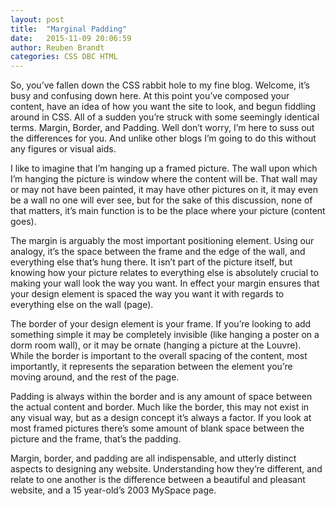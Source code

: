 ```yaml
---
layout: post
title:  "Marginal Padding"
date:   2015-11-09 20:06:59
author: Reuben Brandt
categories: CSS DBC HTML
---
```


So, you’ve fallen down the CSS rabbit hole to my fine blog.  Welcome, it’s busy and confusing down here.  At this point you’ve composed your content, have an idea of how you want the site to look, and begun fiddling around in CSS.  All of a sudden you’re struck with some seemingly identical terms.  Margin, Border, and Padding.   Well don’t worry, I’m here to suss out the differences for you.  And unlike other blogs I’m going to do this without any figures or visual aids.

I like to imagine that I’m hanging up a framed picture.  The wall upon which I’m hanging the picture is window where the content will be.  That wall may or may not have been painted, it may have other pictures on it, it may even be a wall no one will ever see, but for the sake of this discussion, none of that matters, it’s main function is to be the place where your picture (content goes).

The margin is arguably the most important positioning element.  Using our analogy, it’s the space between the frame and the edge of the wall, and everything else that’s hung there.  It isn’t part of the picture itself, but knowing how your picture relates to everything else is absolutely crucial to making your wall look the way you want.  In effect your margin ensures that your design element is spaced the way you want it with regards to everything else on the wall (page).

The border of your design element is your frame.  If you’re looking to add something simple it may be completely invisible (like hanging a poster on a dorm room wall), or it may be ornate (hanging a picture at the Louvre). While the border is important to the overall spacing of the content, most importantly, it represents the separation between the element you’re moving around, and the rest of the page.

Padding is always within the border and is any amount of space between the actual content and border.  Much like the border, this may not exist in any visual way, but as a design concept it’s always a factor.  If you look at most framed pictures there’s some amount of blank space between the picture and the frame, that’s the padding.

Margin, border, and padding are all indispensable, and utterly distinct aspects to designing any website. Understanding how they’re different, and relate to one another is the difference between a beautiful and pleasant website, and a 15 year-old’s 2003 MySpace page.